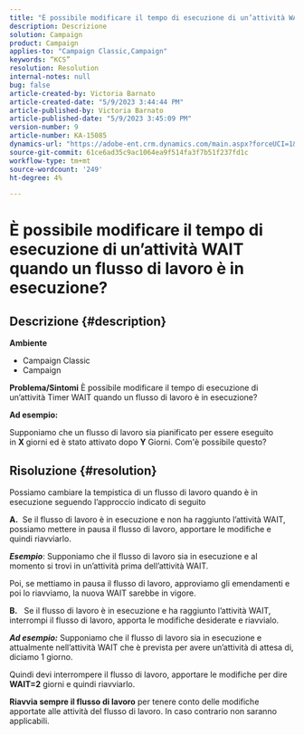 ```yaml
---
title: "È possibile modificare il tempo di esecuzione di un’attività WAIT quando un flusso di lavoro è in esecuzione?"
description: Descrizione
solution: Campaign
product: Campaign
applies-to: "Campaign Classic,Campaign"
keywords: “KCS”
resolution: Resolution
internal-notes: null
bug: false
article-created-by: Victoria Barnato
article-created-date: "5/9/2023 3:44:44 PM"
article-published-by: Victoria Barnato
article-published-date: "5/9/2023 3:45:09 PM"
version-number: 9
article-number: KA-15085
dynamics-url: "https://adobe-ent.crm.dynamics.com/main.aspx?forceUCI=1&pagetype=entityrecord&etn=knowledgearticle&id=86dea067-80ee-ed11-8849-6045bd0065b6"
source-git-commit: 61ce6ad35c9ac1064ea9f514fa3f7b51f237fd1c
workflow-type: tm+mt
source-wordcount: '249'
ht-degree: 4%

---
```


# È possibile modificare il tempo di esecuzione di un’attività WAIT quando un flusso di lavoro è in esecuzione?

## Descrizione {#description}

<b>Ambiente</b>
- Campaign Classic
- Campaign


<b>Problema/Sintomi</b>
È possibile modificare il tempo di esecuzione di un’attività Timer WAIT quando un flusso di lavoro è in esecuzione?

<b>Ad esempio:</b>

Supponiamo che un flusso di lavoro sia pianificato per essere eseguito in <b>X </b>giorni ed è stato attivato dopo <b>Y</b> Giorni. Com&#39;è possibile questo?




## Risoluzione {#resolution}


Possiamo cambiare la tempistica di un flusso di lavoro quando è in esecuzione seguendo l’approccio indicato di seguito

<b>A.</b>  Se il flusso di lavoro è in esecuzione e non ha raggiunto l’attività WAIT, possiamo mettere in pausa il flusso di lavoro, apportare le modifiche e quindi riavviarlo.

<b>*Esempio</b>*: Supponiamo che il flusso di lavoro sia in esecuzione e al momento si trovi in un’attività prima dell’attività WAIT.

Poi, se mettiamo in pausa il flusso di lavoro, approviamo gli emendamenti e poi lo riavviamo, la nuova WAIT sarebbe in vigore.

<b>B.</b>   Se il flusso di lavoro è in esecuzione e ha raggiunto l’attività WAIT, interrompi il flusso di lavoro, apporta le modifiche desiderate e riavvialo.

<b>*Ad esempio:</b>* Supponiamo che il flusso di lavoro sia in esecuzione e attualmente nell’attività WAIT che è prevista per avere un’attività di attesa di, diciamo 1 giorno.

Quindi devi interrompere il flusso di lavoro, apportare le modifiche per dire <b>WAIT=2</b> giorni e quindi riavviarlo.

<b>Riavvia sempre il flusso di lavoro</b> per tenere conto delle modifiche apportate alle attività del flusso di lavoro. In caso contrario non saranno applicabili.
